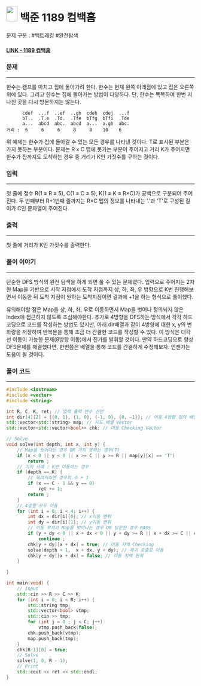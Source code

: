 
# <img src="https://d2gd6pc034wcta.cloudfront.net/tier/10.svg" width="30" height="40"> 백준 1189 컴백홈

문제 구분 : #백트래킹 #완전탐색
#### [LINK - 1189 컴백홈](https://www.acmicpc.net/problem/1189)

### 문제
<hr>
한수는 캠프를 마치고 집에 돌아가려 한다. 한수는 현재 왼쪽 아래점에 있고 집은 오른쪽 위에 있다. 그리고 한수는 집에 돌아가는 방법이 다양하다. 단, 한수는 똑똑하여 한번 지나친 곳을 다시 방문하지는 않는다.

```
      cdef  ...f  ..ef  ..gh  cdeh  cdej  ...f 
      bT..  .T.e  .Td.  .Tfe  bTfg  bTfi  .Tde 
      a...  abcd  abc.  abcd  a...  a.gh  abc. 
거리 :  6     6     6     8     8    10    6
```

위 예제는 한수가 집에 돌아갈 수 있는 모든 경우를 나타낸 것이다. T로 표시된 부분은 가지 못하는 부분이다. 문제는 R x C 맵에 못가는 부분이 주어지고 거리 K가 주어지면 한수가 집까지도 도착하는 경우 중 거리가 K인 가짓수를 구하는 것이다.

### 입력
<hr>
첫 줄에 정수 R(1 ≤ R ≤ 5), C(1 ≤ C ≤ 5), K(1 ≤ K ≤ R×C)가 공백으로 구분되어 주어진다. 두 번째부터 R+1번째 줄까지는 R×C 맵의 정보를 나타내는 '.'과 'T'로 구성된 길이가 C인 문자열이 주어진다.

### 출력
<hr>
첫 줄에 거리가 K인 가짓수를 출력한다.

### 풀이 이야기
<hr>

단순한 DFS 방식의 완전 탐색을 하게 되면 풀 수 있는 문제였다. 입력으로 주어지는 2차원 Map을 기반으로 시작 지점에서 도착 지점까지 상, 하, 좌, 우 방향으로 K번 진행해보면서 이동한 뒤 도착 지점이 원하는 도착지점이면 결과에 +1을 하는 형식으로 풀이했다.

유의해야할 점은 Map을 상, 하, 좌, 우로 이동하면서 Map을 벗어나 정의되지 않은 Index에 접근하지 않도록 조심해야한다. 추가로 4방향을 DFS하는 방식에서 각각 하드코딩으로 코드를 작성하는 방법도 있지만, 아래 dir배열과 같이 4방향에 대한 x, y의 변화량을 저장하여 반복문을 통해 조금 더 간결한 코드를 작성할 수 있다. 이 방식은 대각선 이동이 가능한 문제(8방향 이동)에서 진가를 발휘할 것이다. 만약 하드코딩으로 항상 DFS문제를 해결했다면, 한번쯤은 배열을 통해 코드를 간결하게 수정해보자. 언젠가는 도움이 될 것이다.

### 풀이 코드
<hr>

``` c++
#include <iostream>
#include <vector>
#include <string>

int R, C, K, ret; // 입력 출력 변수 선언
int dir[4][2] = {{0, 1}, {1, 0}, {-1, 0}, {0, -1}}; // 이동 4방향 정의 배열
std::vector<std::string> map; // 지도 배열 Vector
std::vector<std::vector<bool>> chk; // 이동 Checking Vector

// Solve
void solve(int depth, int x, int y) {
    // Map을 벗어나는 경우 OR 가지 못하는 경우(T)
    if (x < 0 || y < 0 || x >= C || y >= R || map[y][x] == 'T')
        return ;
    // 기저 사례 : K번 이동하는 경우
    if (depth == K) {
        // 목적지라면 경우의 수 + 1
        if (x == C - 1 && y == 0)
            ret += 1;
        return ;
    }
    // 4방향 모두 이동
    for (int i = 0; i < 4; i++) {
        int dx = dir[i][0]; // x이동 변위
        int dy = dir[i][1]; // y이동 변위
        // 이동 위치가 Map을 벗어나는 경우 OR 방문한 경우 PASS
        if (y + dy < 0 || x + dx < 0 || y + dy >= R || x + dx >= C || chk[y + dy][x + dx])
            continue ;
        chk[y + dy][x + dx] = true; // 이동 지역 Checking
        solve(depth + 1,  x + dx, y + dy); // 재귀 호출로 이동
        chk[y + dy][x + dx] = false; // 이동 지역 원복
    }
    
}

int main(void) {
    // Input
    std::cin >> R >> C >> K;
    for (int i = 0; i < R; i++) {
        std::string tmp;
        std::vector<bool> vtmp;
        std::cin >> tmp;
        for (int j = 0 ; j < C; j++)
            vtmp.push_back(false);
        chk.push_back(vtmp);
        map.push_back(tmp);
    }
    chk[R-1][0] = true;
    // Solve
    solve(1, 0, R - 1);
    // Print
    std::cout << ret << std::endl;
}
```
